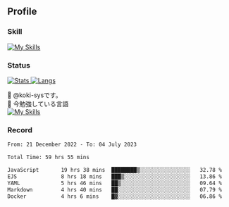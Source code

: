 ## Profile
### Skill
[![My Skills](https://skillicons.dev/icons?i=html,css,javascript,php,java,nodejs,react,bootstrap,docker,laravel,git,github,githubactions,materialui&theme=dark)](https://skillicons.dev)<br>
### Status
[![Stats](https://github-readme-stats.vercel.app/api?username=koki-sys&count_private=true&show_icons=true)
![Langs](https://github-readme-stats.vercel.app/api/top-langs/?username=koki-sys&layout=compact)](https://github.com/koki-sys)

👋 @koki-sysです。<br/>
🌱 今勉強している言語<br/>
[![My Skills](https://skillicons.dev/icons?i=typescript,react,golang&theme=dark)](https://skillicons.dev)


<!---
koki-sys/koki-sys is a ✨ special ✨ repository because its `README.md` (this file) appears on your GitHub profile.
You can click the Preview link to take a look at your changes.
--->

### Record
<!--START_SECTION:waka-->

```txt
From: 21 December 2022 - To: 04 July 2023

Total Time: 59 hrs 55 mins

JavaScript       19 hrs 38 mins  ████████▒░░░░░░░░░░░░░░░░   32.78 %
EJS              8 hrs 18 mins   ███▒░░░░░░░░░░░░░░░░░░░░░   13.86 %
YAML             5 hrs 46 mins   ██▒░░░░░░░░░░░░░░░░░░░░░░   09.64 %
Markdown         4 hrs 40 mins   ██░░░░░░░░░░░░░░░░░░░░░░░   07.79 %
Docker           4 hrs 6 mins    █▓░░░░░░░░░░░░░░░░░░░░░░░   06.86 %
```

<!--END_SECTION:waka-->
